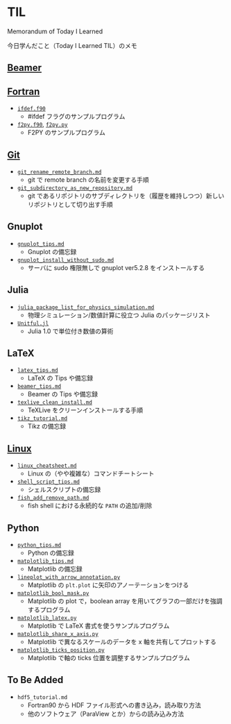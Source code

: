 # TIL

Memorandum of Today I Learned

今日学んだこと（Today I Learned TIL）のメモ

## [Beamer](https://github.com/ryo-ARAKI/TIL/blob/master/beamer/)

## [Fortran](https://github.com/ryo-ARAKI/TIL/blob/master/fortran/)

- [`ifdef.f90`](https://github.com/ryo-ARAKI/TIL/blob/master/fortran/ifdef.f90)
  - #ifdef フラグのサンプルプログラム
- [`f2py.f90`](https://github.com/ryo-ARAKI/TIL/blob/master/fortran/f2py.f90), [`f2py.py`](https://github.com/ryo-ARAKI/TIL/blob/master/fortran/f2py.py)
  - F2PY のサンプルプログラム

## [Git](https://github.com/ryo-ARAKI/TIL/blob/master/git/)

- [`git_rename_remote_branch.md`](https://github.com/ryo-ARAKI/TIL/blob/master/git_rename_remote_branch.md)
  - git で remote branch の名前を変更する手順
- [`git_subdirectory_as_new_repository.md`](https://github.com/ryo-ARAKI/TIL/blob/master/git_subdirectory_as_new_repository.md)
  - git であるリポジトリのサブディレクトリを（履歴を維持しつつ）新しいリポジトリとして切り出す手順

## Gnuplot

- [`gnuplot_tips.md`](https://github.com/ryo-ARAKI/TIL/blob/master/gnuplot_tips.md)
  - Gnuplot の備忘録
- [`gnuplot_install_without_sudo.md`](https://github.com/ryo-ARAKI/TIL/blob/master/gnuplot_install_without_sudo.md)
  - サーバに sudo 権限無しで gnuplot ver5.2.8 をインストールする

## Julia

- [`julia_package_list_for_physics_simulation.md`](https://github.com/ryo-ARAKI/TIL/blob/master/julia_package_list_for_physics_simulation.md)
  - 物理シミュレーション/数値計算に役立つ Julia のパッケージリスト
- [`Unitful.jl`](https://github.com/ryo-ARAKI/TIL/blob/master/Unitful.jl)
  - Julia 1.0 で単位付き数値の算術

## LaTeX

- [`latex_tips.md`](https://github.com/ryo-ARAKI/TIL/blob/master/latex_tips.md)
  - LaTeX の Tips や備忘録
- [`beamer_tips.md`](https://github.com/ryo-ARAKI/TIL/blob/master/beamer_tips.md)
  - Beamer の Tips や備忘録
- [`texlive_clean_install.md`](https://github.com/ryo-ARAKI/TIL/blob/master/texlive_clean_install.md)
  - TeXLive をクリーンインストールする手順
- [`tikz_tutorial.md`](https://github.com/ryo-ARAKI/TIL/blob/master/tikz_tutorial.md)
  - Tikz の備忘録

## [Linux](https://github.com/ryo-ARAKI/TIL/blob/master/linux/)

- [`linux_cheatsheet.md`](https://github.com/ryo-ARAKI/TIL/blob/master/linux_cheatsheet.md)
  - Linux の（やや複雑な）コマンドチートシート
- [`shell_script_tips.md`](https://github.com/ryo-ARAKI/TIL/blob/master/shell_script_tips.md)
  - シェルスクリプトの備忘録
- [`fish_add_remove_path.md`](https://github.com/ryo-ARAKI/TIL/blob/master/fish_add_remove_path.md)
  - fish shell における永続的な `PATH` の追加/削除

## Python

- [`python_tips.md`](https://github.com/ryo-ARAKI/TIL/blob/master/python_tips.md)
  - Python の備忘録
- [`matplotlib_tips.md`](https://github.com/ryo-ARAKI/TIL/blob/master/matplotlib_tips.md)
  - Matplotlib の備忘録
- [`lineplot_with_arrow_annotation.py`](https://github.com/ryo-ARAKI/TIL/blob/master/lineplot_with_arrow_annotation.py)
  - Matplotlib の `plt.plot` に矢印のアノーテーションをつける
- [`matplotlib_bool_mask.py`](https://github.com/ryo-ARAKI/TIL/blob/master/matplotlib_bool_mask.py)
  - Matplotlib の plot で，boolean array を用いてグラフの一部だけを強調するプログラム
- [`matplotlib_latex.py`](https://github.com/ryo-ARAKI/TIL/blob/master/matplotlib_latex.py)
  - Matplotlib で LaTeX 書式を使うサンプルプログラム
- [`matplotlib_share_x_axis.py`](https://github.com/ryo-ARAKI/TIL/blob/master/matplotlib_share_x_axis.py)
  - Matplotlib で異なるスケールのデータを x 軸を共有してプロットする
- [`matplotlib_ticks_position.py`](https://github.com/ryo-ARAKI/TIL/blob/master/matplotlib_ticks_position.py)
  - Matplotlib で軸の ticks 位置を調整するサンプルプログラム

## To Be Added

- `hdf5_tutorial.md`
  - Fortran90 から HDF ファイル形式への書き込み，読み取り方法
  - 他のソフトウェア（ParaView とか）からの読み込み方法
